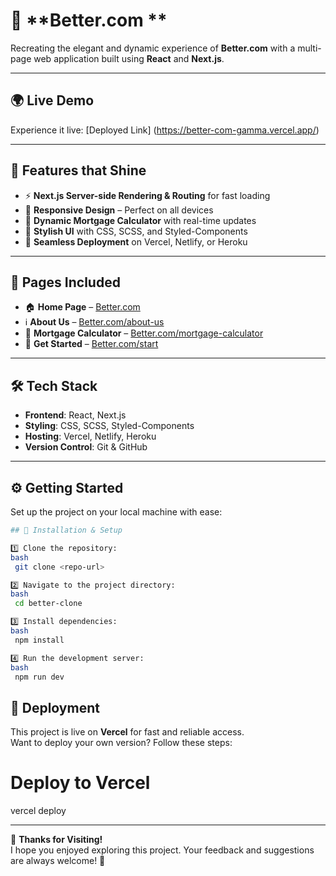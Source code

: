 # 🚀 **Better.com **  

Recreating the elegant and dynamic experience of **Better.com** with a multi-page web application built using **React** and **Next.js**.  

---

## 🌍 **Live Demo**  
Experience it live: [Deployed Link]  (https://better-com-gamma.vercel.app/)

---

## 🌟 **Features that Shine**  
- ⚡ **Next.js Server-side Rendering & Routing** for fast loading  
- 📱 **Responsive Design** – Perfect on all devices  
- 🔢 **Dynamic Mortgage Calculator** with real-time updates  
- 🎨 **Stylish UI** with CSS, SCSS, and Styled-Components  
- 🚀 **Seamless Deployment** on Vercel, Netlify, or Heroku  

---

## 📑 **Pages Included**  
- 🏠 **Home Page** – [Better.com](https://better.com)  
- ℹ️ **About Us** – [Better.com/about-us](https://better.com/about-us/)  
- 🏦 **Mortgage Calculator** – [Better.com/mortgage-calculator](https://better.com/mortgage-calculator?taxes=265&zip=421005)  
- 🚀 **Get Started** – [Better.com/start](https://better.com/start)  

---

## 🛠️ **Tech Stack**  
- **Frontend**: React, Next.js  
- **Styling**: CSS, SCSS, Styled-Components  
- **Hosting**: Vercel, Netlify, Heroku  
- **Version Control**: Git & GitHub  

---

## ⚙️ **Getting Started**  

Set up the project on your local machine with ease:  
```bash
## 🚀 Installation & Setup

1️⃣ Clone the repository:
bash
 git clone <repo-url>

2️⃣ Navigate to the project directory:
bash
 cd better-clone

3️⃣ Install dependencies:
bash
 npm install

4️⃣ Run the development server:
bash
 npm run dev
```
 ## 🚀 **Deployment**  

This project is live on **Vercel** for fast and reliable access.  
Want to deploy your own version? Follow these steps:  


# Deploy to Vercel
vercel deploy

---

🚀 **Thanks for Visiting!**  
I hope you enjoyed exploring this project. Your feedback and suggestions are always welcome! 🎉  
